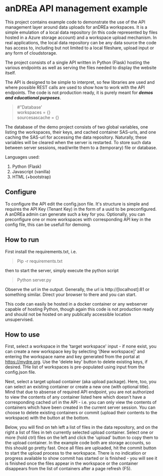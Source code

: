# anDREa API management example

This project contains example code to demonstrate the use of the API management layer around data 
uploads for anDREa workspaces. It is a simple emulation of a local data repository (in this code represented by files hosted in a Azure storage account) and a workspace upload mechanism. In real applications, the local data repository can be any data source the code has access to, including but not limited to a local fileshare, upload input or any form of cloudstorage.

The project consists of a single API written in Python (Flask) hosting the various endpoints as well as serving the files needed to display the website itself.

The API is designed to be simple to interpret, so few libraries are used and where possible REST calls are used to show how to work with the API endpoints.
The code is not production ready, it is purely meant for ***demos and educational purposes***.

> #"Database'  
> workspaces = {}  
> sourcesascache = {}

The database of the demo project consists of two global variables, one listing the workspaces, their keys, and cached container SAS-urls, and one caching the SAS-url for accessing the data repository.
Naturally, these variables will be cleared when the server is restarted. To store such data between server sessions, read/write them to a (temporary) file or database.

Languages used:
1. Python (Flask)
2. Javascript (vanilla)
3. HTML (+bootstrap)

## Configure
To configure the API edit the config.json file. It's structure is simple and requires the API Key (Tenant Key) in the form of a uuid to be preconfigured. A anDREa admin can generate such a key for you.
Optionally, you can preconfigure one or more workspaces with corresponding API key in the config file, this can be usefull for demoing.

## How to run
First install the requirements.txt, i.e.

> Pip -r requirements.txt

then to start the server, simply execute the python script 
> Python server.py

Observe the url in the output. Generally, the url is http://[localhost]:81 or something similar.  Direct your browser to there and you can start.

This code can easily be hosted in a docker container or any webserver capable of hosting Python, though again this code is not production ready and should not be hosted on any publically accessible location unsupervised.

## How to use
First, select a workspace in the 'target workspace' input - if none exist, you can create a new workspace key by selecting '[New workspace]' and entering the workspace name and key generated from the portal at https://mydre.org. Use the 'delete key' button to delete existing keys, if desired. THe list of workspaces is pre-populated using input from the config.json file.

Next, select a target upload container (aka upload package). Here, too, you can select an existing container or create a new one (with optional title). Mind that due to absense of required API endpoint, you are not authorized to view the contents of any container listed here which doesn't have a corresponding cached url in the API - i.e. you can only view the contents of containers which have been created in the current server session. You can choose to delete existing containers or commit (upload their contents to the workspace) with the button at the bottom.

Below, you will find on teh left a list of files in the data repository, and on the right a list of files in teh currently selected upload container. Select one or more (hold ctrl) files on the left and click the 'upload' button to copy them to the upload container. In the example code both are storage accounts, so this should go pretty fast. Once all files are uploaded, hit the commit button to start the upload process to the workspace.
There is no indication or progress available to show commit has started or is finished - you will see it is finished once the files appear in the workspace or the container disappears from the list of containers after a page refresh (F5).
